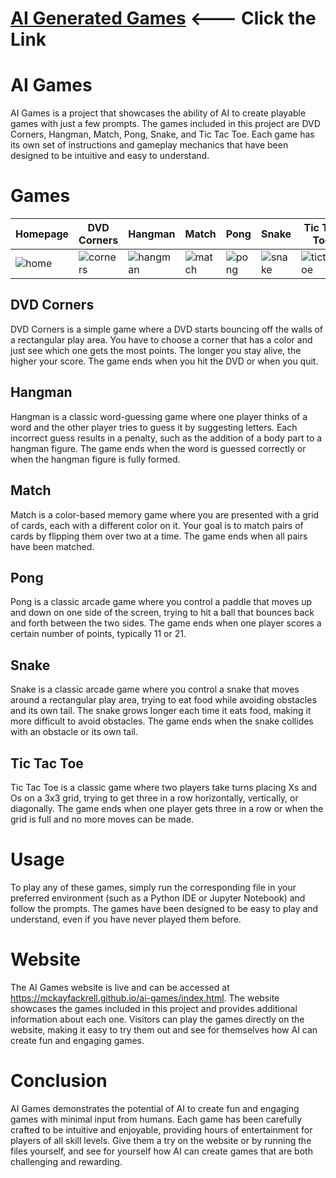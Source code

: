 # [AI Generated Games](https://mckayfackrell.github.io/ai-games/index.html)  <--- Click the Link

# AI Games

AI Games is a project that showcases the ability of AI to create playable games with just a few prompts. The games included in this project are DVD Corners, Hangman, Match, Pong, Snake, and Tic Tac Toe. Each game has its own set of instructions and gameplay mechanics that have been designed to be intuitive and easy to understand.

# Games

| Homepage | DVD Corners | Hangman | Match | Pong | Snake | Tic Tac Toe |
|---------|---------|---------|---------|---------|---------|---------|
|![home](https://user-images.githubusercontent.com/110206514/230989257-b897d718-7759-41ba-8304-81eb0c6b0a0e.jpg)|![corners](https://user-images.githubusercontent.com/110206514/230989251-a78c5a06-bcad-4c6d-a47d-03a77355d48a.jpg)| ![hangman](https://user-images.githubusercontent.com/110206514/230989254-e548a93a-0085-49f7-aad6-227419a9b0c3.jpg) | ![match](https://user-images.githubusercontent.com/110206514/230989264-00002bf6-ede0-456c-ba82-41b4d0e55970.jpg) |![pong](https://user-images.githubusercontent.com/110206514/230989265-c1843302-8229-4f74-8f66-c7b5a42adb88.jpg) |![snake](https://user-images.githubusercontent.com/110206514/230989270-e3372db0-bad5-4f3c-a68c-f0952d4f7394.jpg) | ![tictactoe](https://user-images.githubusercontent.com/110206514/230989274-738c1c05-10e3-4895-8ddb-1192a8e30115.jpg) |

## DVD Corners
DVD Corners is a simple game where a DVD starts bouncing off the walls of a rectangular play area. You have to choose a corner that has a color and just see which one gets the most points. The longer you stay alive, the higher your score. The game ends when you hit the DVD or when you quit.

## Hangman
Hangman is a classic word-guessing game where one player thinks of a word and the other player tries to guess it by suggesting letters. Each incorrect guess results in a penalty, such as the addition of a body part to a hangman figure. The game ends when the word is guessed correctly or when the hangman figure is fully formed.

## Match
Match is a color-based memory game where you are presented with a grid of cards, each with a different color on it. Your goal is to match pairs of cards by flipping them over two at a time. The game ends when all pairs have been matched.

## Pong
Pong is a classic arcade game where you control a paddle that moves up and down on one side of the screen, trying to hit a ball that bounces back and forth between the two sides. The game ends when one player scores a certain number of points, typically 11 or 21.

## Snake
Snake is a classic arcade game where you control a snake that moves around a rectangular play area, trying to eat food while avoiding obstacles and its own tail. The snake grows longer each time it eats food, making it more difficult to avoid obstacles. The game ends when the snake collides with an obstacle or its own tail.

## Tic Tac Toe
Tic Tac Toe is a classic game where two players take turns placing Xs and Os on a 3x3 grid, trying to get three in a row horizontally, vertically, or diagonally. The game ends when one player gets three in a row or when the grid is full and no more moves can be made.

# Usage

To play any of these games, simply run the corresponding file in your preferred environment (such as a Python IDE or Jupyter Notebook) and follow the prompts. The games have been designed to be easy to play and understand, even if you have never played them before.

# Website

The AI Games website is live and can be accessed at https://mckayfackrell.github.io/ai-games/index.html. The website showcases the games included in this project and provides additional information about each one. Visitors can play the games directly on the website, making it easy to try them out and see for themselves how AI can create fun and engaging games.

# Conclusion

AI Games demonstrates the potential of AI to create fun and engaging games with minimal input from humans. Each game has been carefully crafted to be intuitive and enjoyable, providing hours of entertainment for players of all skill levels. Give them a try on the website or by running the files yourself, and see for yourself how AI can create games that are both challenging and rewarding.
